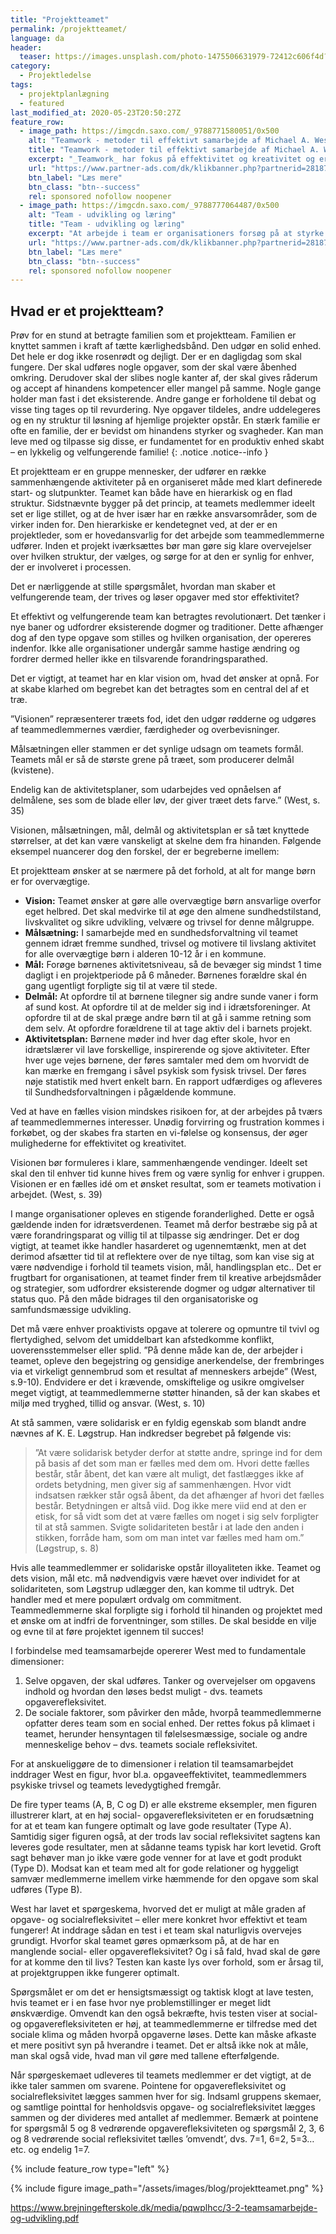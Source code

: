 ```yaml
---
title: "Projektteamet"
permalink: /projektteamet/
language: da
header:
  teaser: https://images.unsplash.com/photo-1475506631979-72412c606f4d?ixlib=rb-1.2.1&ixid=MnwxMjA3fDB8MHxwaG90by1wYWdlfHx8fGVufDB8fHx8&auto=format&fit=crop&h=300&w=400&q=10
category:
  - Projektledelse
tags:
  - projektplanlægning
  - featured
last_modified_at: 2020-05-23T20:50:27Z
feature_row:
  - image_path: https://imgcdn.saxo.com/_9788771580051/0x500
    alt: "Teamwork - metoder til effektivt samarbejde af Michael A. West"
    title: "Teamwork - metoder til effektivt samarbejde af Michael A. West"
    excerpt: "_Teamwork_ har fokus på effektivitet og kreativitet og er for alle, der på den ene eller anden måde bruger teamwork i deres dagligdag. Bogen er fyldt med praktiske eksempler og teori, der kan hjælpe et team med at opstille mål og opnå dem."
    url: "https://www.partner-ads.com/dk/klikbanner.php?partnerid=28187&bannerid=43264&htmlurl=https://www.saxo.com/dk/teamwork_michael-a-west_haeftet_9788771580051"
    btn_label: "Læs mere"
    btn_class: "btn--success"
    rel: sponsored nofollow noopener
  - image_path: https://imgcdn.saxo.com/_9788777064487/0x500
    alt: "Team - udvikling og læring"
    title: "Team - udvikling og læring"
    excerpt: "At arbejde i team er organisationers forsøg på at styrke udvikling af faglige og personlige potentialer og kompetencer. Bogens formål er at give svar på, hvordan udvikling og læring i team kan blive en succes, fx om sporten er en passende metafor til at fremme teamudvikling og læring og forståelse af samarbejde samt om team på arbejdspladsen kan skabe nye fortællinger om medarbejdernes måde at se på samarbejde og gensidig udvikling."
    url: "https://www.partner-ads.com/dk/klikbanner.php?partnerid=28187&bannerid=43264&htmlurl=https://www.saxo.com/dk/team-udvikling-og-laering_morten-bertelsen-red-reinhard-stelter-red_haeftet_9788777064487"
    btn_label: "Læs mere"
    btn_class: "btn--success"
    rel: sponsored nofollow noopener
---
```


## Hvad er et projektteam?

Prøv for en stund at betragte familien som et projektteam. Familien er knyttet sammen i kraft af tætte kærlighedsbånd. Den udgør en solid enhed. Det hele er dog ikke rosenrødt og dejligt. Der er en dagligdag som skal fungere. Der skal udføres nogle opgaver, som der skal være åbenhed omkring. Derudover skal der slibes nogle kanter af, der skal gives råderum og accept af hinandens kompetencer eller mangel på samme. Nogle gange holder man fast i det eksisterende. Andre gange er forholdene til debat og visse ting tages op til revurdering. Nye opgaver tildeles, andre uddelegeres og en ny struktur til løsning af hjemlige projekter opstår. En stærk familie er ofte en familie, der er bevidst om hinandens styrker og svagheder. Kan man leve med og tilpasse sig disse, er fundamentet for en produktiv enhed skabt – en lykkelig og velfungerende familie!
{: .notice .notice--info }

Et projektteam er en gruppe mennesker, der udfører en række sammenhængende aktiviteter på en organiseret måde med klart definerede start- og slutpunkter. Teamet kan både have en hierarkisk og en flad struktur. Sidstnævnte bygger på det princip, at teamets medlemmer ideelt set er lige stillet, og at de hver især har en række ansvarsområder, som de virker inden for. Den hierarkiske er kendetegnet ved, at der er en projektleder, som er hovedansvarlig for det arbejde som teammedlemmerne udfører. Inden et projekt iværksættes bør man gøre sig klare overvejelser over hvilken struktur, der vælges, og sørge for at den er synlig for enhver, der er involveret i processen.

Det er nærliggende at stille spørgsmålet, hvordan man skaber et velfungerende team, der trives og løser opgaver med stor effektivitet?

Et effektivt og velfungerende team kan betragtes revolutionært. Det tænker i nye baner og udfordrer eksisterende dogmer og traditioner. Dette afhænger dog af den type opgave som stilles og hvilken organisation, der opereres indenfor. Ikke alle organisationer undergår samme hastige ændring og fordrer dermed heller ikke en tilsvarende forandringsparathed.

Det er vigtigt, at teamet har en klar vision om, hvad det ønsker at opnå. For at skabe klarhed om begrebet kan det betragtes som en central del af et træ.

”Visionen” repræsenterer træets fod, idet den udgør rødderne og udgøres af teammedlemmernes værdier, færdigheder og overbevisninger.

Målsætningen eller stammen er det synlige udsagn om teamets formål. Teamets mål er så de største grene på træet, som producerer delmål (kvistene).

Endelig kan de aktivitetsplaner, som udarbejdes ved opnåelsen af delmålene, ses som de blade eller løv, der giver træet dets farve.” (West, s. 35)

Visionen, målsætningen, mål, delmål og aktivitetsplan er så tæt knyttede størrelser, at det kan være vanskeligt at skelne dem fra hinanden. Følgende eksempel nuancerer dog den forskel, der er begreberne imellem:

Et projektteam ønsker at se nærmere på det forhold, at alt for mange børn er for overvægtige.

- **Vision:** Teamet ønsker at gøre alle overvægtige børn ansvarlige overfor eget helbred. Det skal medvirke til at øge den almene sundhedstilstand, livskvalitet og sikre udvikling, velvære og trivsel for denne målgruppe.
- **Målsætning:** I samarbejde med en sundhedsforvaltning vil teamet gennem idræt fremme sundhed, trivsel og motivere til livslang aktivitet for alle overvægtige børn i alderen 10-12 år i en kommune.
- **Mål:** Forøge børnenes aktivitetsniveau, så de bevæger sig mindst 1 time dagligt i en projektperiode på 6 måneder. Børnenes forældre skal én gang ugentligt forpligte sig til at være til stede.
- **Delmål:** At opfordre til at børnene tilegner sig andre sunde vaner i form af sund kost. At opfordre til at de melder sig ind i idrætsforeninger. At opfordre til at de skal præge andre børn til at gå i samme retning som dem selv. At opfordre forældrene til at tage aktiv del i barnets projekt.
- **Aktivitetsplan:** Børnene møder ind hver dag efter skole, hvor en idrætslærer vil lave forskellige, inspirerende og sjove aktiviteter. Efter hver uge vejes børnene, der føres samtaler med dem om hvorvidt de kan mærke en fremgang i såvel psykisk som fysisk trivsel. Der føres nøje statistik med hvert enkelt barn. En rapport udfærdiges og afleveres til Sundhedsforvaltningen i pågældende kommune.

Ved at have en fælles vision mindskes risikoen for, at der arbejdes på tværs af teammedlemmernes interesser. Unødig forvirring og frustration kommes i forkøbet, og der skabes fra starten en vi-følelse og konsensus, der øger mulighederne for effektivitet og kreativitet.

Visionen bør formuleres i klare, sammenhængende vendinger. Ideelt set skal den til enhver tid kunne hives frem og være synlig for enhver i gruppen. Visionen er en fælles idé om et ønsket resultat, som er teamets motivation i arbejdet. (West, s. 39)

I mange organisationer opleves en stigende foranderlighed. Dette er også gældende inden for idrætsverdenen. Teamet må derfor bestræbe sig på at være forandringsparat og villig til at tilpasse sig ændringer. Det er dog vigtigt, at teamet ikke handler hasarderet og ugennemtænkt, men at det derimod afsætter tid til at reflektere over de nye tiltag, som kan vise sig at være nødvendige i forhold til teamets vision, mål, handlingsplan etc.. Det er frugtbart for organisationen, at teamet finder frem til kreative arbejdsmåder og strategier, som udfordrer eksisterende dogmer og udgør alternativer til status quo. På den måde bidrages til den organisatoriske og samfundsmæssige udvikling.

Det må være enhver proaktivists opgave at tolerere og opmuntre til tvivl og flertydighed, selvom det umiddelbart kan afstedkomme konflikt, uoverensstemmelser eller splid. ”På denne måde kan de, der arbejder i teamet, opleve den begejstring og gensidige anerkendelse, der frembringes via et virkeligt gennembrud som et resultat af menneskers arbejde” (West, s.9-10). Endvidere er det i krævende, omskiftelige og usikre omgivelser meget vigtigt, at teammedlemmerne støtter hinanden, så der kan skabes et miljø med tryghed, tillid og ansvar. (West, s. 10)

At stå sammen, være solidarisk er en fyldig egenskab som blandt andre nævnes af K. E. Løgstrup. Han indkredser begrebet på følgende vis:

> ”At være solidarisk betyder derfor at støtte andre, springe ind for dem på basis af det som man er fælles med dem om. Hvori dette fælles består, står åbent, det kan være alt muligt, det fastlægges ikke af ordets betydning, men giver sig af sammenhængen. Hvor vidt indsatsen rækker står også åbent, da det afhænger af hvori det fælles består. Betydningen er altså viid. Dog ikke mere viid end at den er etisk, for så vidt som det at være fælles om noget i sig selv forpligter til at stå sammen. Svigte solidariteten består i at lade den anden i stikken, forråde ham, som om man intet var fælles med ham om.” (Løgstrup, s. 8)

Hvis alle teammedlemmer er solidariske opstår illoyaliteten ikke. Teamet og dets vision, mål etc. må nødvendigvis være hævet over individet for at solidariteten, som Løgstrup udlægger den, kan komme til udtryk. Det handler med et mere populært ordvalg om commitment. Teammedlemmerne skal forpligte sig i forhold til hinanden og projektet med et ønske om at indfri de forventninger, som stilles. De skal besidde en vilje og evne til at føre projektet igennem til succes!

I forbindelse med teamsamarbejde opererer West med to fundamentale dimensioner:

1. Selve opgaven, der skal udføres. Tanker og overvejelser om opgavens indhold og hvordan den løses bedst muligt - dvs. teamets opgaverefleksivitet.
2. De sociale faktorer, som påvirker den måde, hvorpå teammedlemmerne opfatter deres team som en social enhed. Der rettes fokus på klimaet i teamet, herunder hensyntagen til følelsesmæssige, sociale og andre menneskelige behov – dvs. teamets sociale refleksivitet.

For at anskueliggøre de to dimensioner i relation til teamsamarbejdet inddrager West en figur, hvor bl.a. opgaveeffektivitet, teammedlemmers psykiske trivsel og teamets levedygtighed fremgår.

De fire typer teams (A, B, C og D) er alle ekstreme eksempler, men figuren illustrerer klart, at en høj social- opgaverefleksiviteten er en forudsætning for at et team kan fungere optimalt og lave gode resultater (Type A). Samtidig siger figuren også, at der trods lav social refleksivitet sagtens kan leveres gode resultater, men at sådanne teams typisk har kort levetid. Groft sagt behøver man jo ikke være gode venner for at lave et godt produkt (Type D). Modsat kan et team med alt for gode relationer og hyggeligt samvær medlemmerne imellem virke hæmmende for den opgave som skal udføres (Type B).

West har lavet et spørgeskema, hvorved det er muligt at måle graden af opgave- og socialrefleksivitet – eller mere konkret hvor effektivt et team fungerer! At inddrage sådan en test i et team skal naturligvis overvejes grundigt. Hvorfor skal teamet gøres opmærksom på, at de har en manglende social- eller opgaverefleksivitet? Og i så fald, hvad skal de gøre for at komme den til livs? Testen kan kaste lys over forhold, som er årsag til, at projektgruppen ikke fungerer optimalt.

Spørgsmålet er om det er hensigtsmæssigt og taktisk klogt at lave testen, hvis teamet er i en fase hvor nye problemstillinger er meget lidt ønskværdige. Omvendt kan den også bekræfte, hvis testen viser at social- og opgaverefleksiviteten er høj, at teammedlemmerne er tilfredse med det sociale klima og måden hvorpå opgaverne løses. Dette kan måske afkaste et mere positivt syn på hverandre i teamet. Det er altså ikke nok at måle, man skal også vide, hvad man vil gøre med tallene efterfølgende.

Når spørgeskemaet udleveres til teamets medlemmer er det vigtigt, at de ikke taler sammen om svarene. Pointene for opgaverefleksivitet og socialrefleksivitet lægges sammen hver for sig. Indsaml gruppens skemaer, og samtlige pointtal for henholdsvis opgave- og socialrefleksivitet lægges sammen og der divideres med antallet af medlemmer. Bemærk at pointene for spørgsmål 5 og 8 vedrørende opgaverefleksiviteten og spørgsmål 2, 3, 6 og 8 vedrørende social refleksivitet tælles ’omvendt’, dvs. 7=1, 6=2, 5=3…etc. og endelig 1=7.

{% include feature_row type="left" %}



{% include figure image_path="/assets/images/blog/projektteamet.png" %}

https://www.brejningefterskole.dk/media/pqwplhcc/3-2-teamsamarbejde-og-udvikling.pdf
